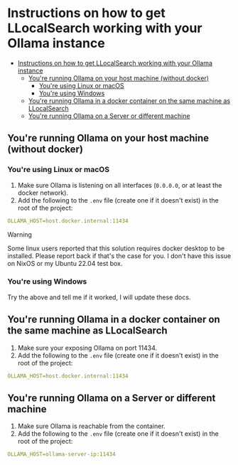 # Instructions on how to get LLocalSearch working with your Ollama instance

<!--toc:start-->
- [Instructions on how to get LLocalSearch working with your Ollama instance](#instructions-on-how-to-get-llocalsearch-working-with-your-ollama-instance)
  - [You're running Ollama on your host machine (without docker)](#youre-running-ollama-on-your-host-machine-without-docker)
    - [You're using Linux or macOS](#youre-using-linux-or-macos)
    - [You're using Windows](#youre-using-windows)
  - [You're running Ollama in a docker container on the same machine as LLocalSearch](#youre-running-ollama-in-a-docker-container-on-the-same-machine-as-llocalsearch)
  - [You're running Ollama on a Server or different machine](#youre-running-ollama-on-a-server-or-different-machine)
<!--toc:end-->

## You're running Ollama on your host machine (without docker)

### You're using Linux or macOS

1. Make sure Ollama is listening on all interfaces (`0.0.0.0`, or at least the docker network).
2. Add the following to the `.env` file (create one if it doesn't exist) in the root of the project:

```yaml
OLLAMA_HOST=host.docker.internal:11434
```

> [!WARNING]
> Some linux users reported that this solution requires docker desktop to be installed. Please report back if that's the case for you. I don't have this issue on NixOS or my Ubuntu 22.04 test box.

### You're using Windows

Try the above and tell me if it worked, I will update these docs.

## You're running Ollama in a docker container on the same machine as LLocalSearch 

1. Make sure your exposing Ollama on port 11434.
2. Add the following to the `.env` file (create one if it doesn't exist) in the root of the project:

```yaml
OLLAMA_HOST=host.docker.internal:11434
```

## You're running Ollama on a Server or different machine

1. Make sure Ollama is reachable from the container.
2. Add the following to the `.env` file (create one if it doesn't exist) in the root of the project:

```yaml
OLLAMA_HOST=ollama-server-ip:11434
```
